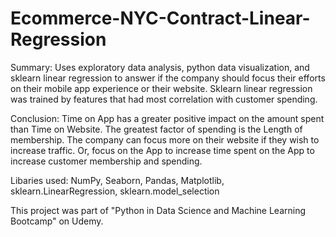 # Ecommerce-NYC-Contract-Linear-Regression
Summary: Uses exploratory data analysis, python data visualization, and sklearn linear regression to answer if the company should focus their efforts on their mobile app experience or their website. Sklearn linear regression was trained by features that had most correlation with customer spending.

Conclusion: Time on App has a greater positive impact on the amount spent than Time on Website. The greatest factor of spending is the Length of membership. The company can focus more on their website if they wish to increase traffic. Or, focus on the App to increase time spent on the App to increase customer membership and spending.

Libaries used: NumPy, Seaborn, Pandas, Matplotlib, sklearn.LinearRegression, sklearn.model_selection

This project was part of "Python in Data Science and Machine Learning Bootcamp" on Udemy.
